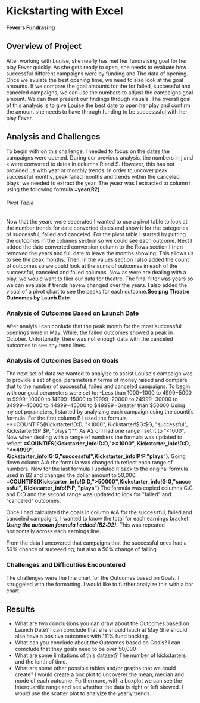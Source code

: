 # Kickstarting with Excel 
**Fever's Fundrasing**
## Overview of Project
After working with Louise, she nearly has met her fundraising goal for her play Fever quickly. As she gets ready to open, she needs to evaluate how successful different campaigns were by funding and The data of opening. Once we evulate the best opening time, we need to also look at the goal amounts. If we compare the goal amounts for the for failed, successful and canceled campaigns, we can use the numbers to adjust the campaigns goal amount. We can then present our findings through visuals. The overall goal of this analysis is to give Louise the best date to open her play and confirm the amount she needs to have through funding to be successsful with her play Fever. 

## Analysis and Challenges
To begin with on this challenge, I needed to focus on the dates the campaigns were opened. During our previous analysis, the numbers in j and k were converted to dates in columns R and S. However, this has not provided us with year or monthly trends.  In order to uncover peak successful months, peak failed months and trends within the canceled plays, we needed to extract the year. The yeasr was I extracted to column t using the following formula **=year(R2)**. 

###### Pivot Table
Now that the years were seperated I wanted to use a pivot table to look at the number trends for date converted dates and show it for the categories of successful, failed and canceled. For the pivot table I started by putting the outcomes in the columns section so we could see each outcome. Next I added the date converted conversion column to the Rows section.I then removed the years and full date to leave the months showing. This allows us to see the peak months. Then, in the values section I also added the count of outcomes so we could look at the sums of outcomes in each of the successful, canceled and failed columns.  Now as were are dealing with a play, we would want to filer our data for theatre. The final filter was years so we can evaluate if trends havew changed over the years. I also added the visual of a pivot chart to see the peaks for each outcome.**See png Theatre Outcomes by Lauch Date**

### Analysis of Outcomes Based on Launch Date
After analyis I can conlude that the peak month for the most successful openings were in May. While, the failed outcomes showed a peak in October. Unfortunatly, there was not enough data with the canceled outcomes to see any trend lines. 
### Analysis of Outcomes Based on Goals
The next set of data we wanted to analyize to assist Louise's campaign was to provide a set of goal perametersin terms of money raised and compare that to the number of successful, failed and canceled campaigns. To begin with our goal perameters were set to:
-Less than $1000
-$1000 to $4999
-$5000 to $9999
-$10000 to $14999
-$15000 to $19999
-$20000 to $24999
-$30000 to $34999
-$40000 to $44999
-$45000 to $49999
-Greater than $50000
Using my set perameters, I started by analyizing each campaign using the countifs formula.  For the first column B I used the formula **=COUNTIFS(Kickstarter!D:D, "<1000", Kickstarter!$G:$G, "successful", Kickstarter!$P:$P, "plays")**.
 As A2 onl had one range I set it to "<1000". Now when dealing with a range of numbers the formula was updated to reflect **=COUNTIFS(Kickstarter_info!D:D,">=1000", Kickstarter_info!D:D, "<=4999", Kickstarter_info!G:G,"successful",Kickstarter_info!P:P,"plays")**. Going down column A:A the formula was changed to reflect each range of numbers. Now for the last formula I updated it back to the original formula used in B2 and changed the dollar amount to 50,000. 
 **=COUNTIFS(Kickstarter_info!D:D,">50000",Kickstarter_info!G:G,"successful", Kickstarter_info!P:P, "plays")**
 The formula was copied columns C:C and D:D and the second range was updated to look for "failed" and "canceled" outcomes. 

Once I had calculated the goals in column A:A for the successful, failed and canceled campaigns, I wanted to know the total for each earnings bracket. ***Using the autosum formula I added (B2:D2).*** This was repeated horizontally across each earnings line.

From the data I uncovered that campaigns that the successful ones had a 50% chance of suceeeding, but also a 50% change of failing. 
### Challenges and Difficulties Encountered
The challenges were the line chart for the Outcomes based on Goals. I struggeled with the formatting. I would like to further analyize this with a bar chart. 
## Results

- What are two conclusions you can draw about the Outcomes based on Launch Date?
I can conclude that she should lauch at May 
She should also have a positive outcomes with 111% fund backing. 
- What can you conclude about the Outcomes based on Goals?
I can comclude that they goals need to be over 50,000
- What are some limitations of this dataset?
The number of kickstarters and the lenth of time. 
- What are some other possible tables and/or graphs that we could create?
I would create a box plot to uncoverer the mean, median and mode of each outcome. Furthermore, with a boxplot we can see the Interquartile range and see whether the data is right or left skewed. I would use the  scatter plot to analyize the yearly trends.
